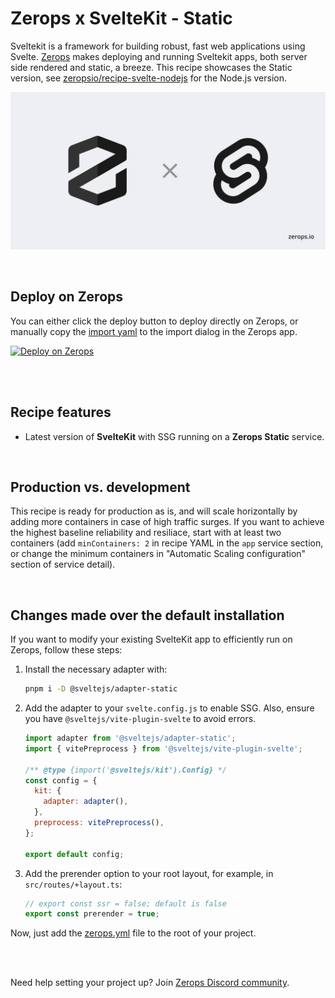# Zerops x SvelteKit - Static

Sveltekit is a framework for building robust, fast web applications using Svelte. [Zerops](https://zerops.io) makes deploying and running Sveltekit apps, both server side rendered and static, a breeze. This recipe showcases the Static version, see [zeropsio/recipe-svelte-nodejs](https://github.com/zeropsio/recipe-sveltekit-nodejs) for the Node.js version.

![sveltekit](https://github.com/zeropsio/recipe-shared-assets/blob/main/covers/svg/cover-svelte.svg)

<br/>

## Deploy on Zerops

You can either click the deploy button to deploy directly on Zerops, or manually copy the [import yaml](https://github.com/zeropsio/recipe-sveltekit-static/blob/main/zerops-project-import.yml) to the import dialog in the Zerops app.

[![Deploy on Zerops](https://github.com/zeropsio/recipe-shared-assets/blob/main/deploy-button/green/deploy-button.svg)](https://app.zerops.io/recipe/sveltekit-static)


<br/>
<br/>

## Recipe features
- Latest version of **SvelteKit** with SSG running on a **Zerops Static** service.

<br/>

## Production vs. development
This recipe is ready for production as is, and will scale horizontally by adding more containers in case of high traffic surges. If you want to achieve the highest baseline reliability and resiliace, start with at least two containers (add `minContainers: 2` in recipe YAML in the `app` service section, or change the minimum containers in "Automatic Scaling configuration" section of service detail).

<br/>

## Changes made over the default installation
If you want to modify your existing SvelteKit app to efficiently run on Zerops, follow these steps:

1. Install the necessary adapter with:
    ```sh
    pnpm i -D @sveltejs/adapter-static
    ```
2. Add the adapter to your `svelte.config.js` to enable SSG. Also, ensure you have `@sveltejs/vite-plugin-svelte` to avoid errors.
    ```js
    import adapter from '@sveltejs/adapter-static';
    import { vitePreprocess } from '@sveltejs/vite-plugin-svelte';

    /** @type {import('@sveltejs/kit').Config} */
    const config = {
      kit: {
        adapter: adapter(),
      },
      preprocess: vitePreprocess(),
    };

    export default config;
    ```
3. Add the prerender option to your root layout, for example, in `src/routes/+layout.ts`:
    ```js
    // export const ssr = false; default is false
    export const prerender = true;
    ```

Now, just add the [zerops.yml](https://github.com/zeropsio/recipe-sveltekit-static/blob/main/zerops.yml) file to the root of your project.


<br/>
<br/>

Need help setting your project up? Join [Zerops Discord community](https://discord.com/invite/WDvCZ54).